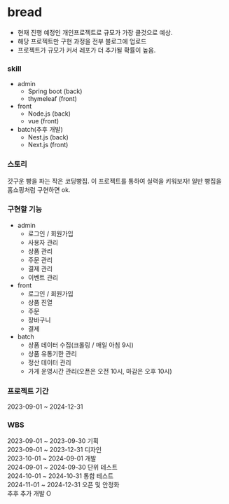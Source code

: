 # bread
- 현재 진행 예정인 개인프로젝트로 규모가 가장 클것으로 예상.
- 해당 프로젝트만 구현 과정을 전부 블로그에 업로드
- 프로젝트가 규모가 커서 레포가 더 추가될 확률이 높음.

<h3> skill </h3>
<ul>
  <li>admin
      <ul>
          <li>Spring boot (back)</li>
          <li>thymeleaf (front)</li>
      </ul>
  </li>
  <li>front
    <ul>
      <li>Node.js (back)</li>
      <li>vue (front)</li>
    </ul>
  </li>
  <li>batch(추후 개발)
    <ul>
      <li>Nest.js (back)</li>  
      <li>Next.js (front)</li>
    </ul>
  </li>
</ul>

<h3> 스토리 </h3>
갓구운 빵을 파는 작은 코딩빵집.
이 프로젝트를 통하여 실력을 키워보자!
일반 빵집을 홈쇼핑처럼 구현하면 ok.
  
<h3> 구현할 기능 </h3>
<ul>
  <li>admin
      <ul>
          <li>로그인 / 회원가입</li>
          <li>사용자 관리</li>
          <li>상품 관리</li>
          <li>주문 관리</li>
          <li>결제 관리</li>
          <li>이벤트 관리</li>
      </ul>
  </li>
  <li>front
    <ul>
      <li>로그인 / 회원가입</li>
      <li>상품 진열</li>
      <li>주문</li>
      <li>장바구니</li>
      <li>결제</li>
    </ul>
  </li>
  <li>batch
    <ul>
      <li>상품 데이터 수집(크롤링 / 매일 아침 9시)</li>  
      <li>상품 유통기한 관리</li>
      <li>정산 데이터 관리</li>
      <li>가게 운영시간 관리(오픈은 오전 10시, 마감은 오후 10시)</li>
    </ul>
  </li>
</ul>


<h3>프로젝트 기간</h3>
2023-09-01 ~ 2024-12-31

<h3>WBS</h3>
2023-09-01 ~ 2023-09-30 기획<br>
2023-09-01 ~ 2023-12-31 디자인<br>
2023-10-01 ~ 2024-09-01 개발<br>
2024-09-01 ~ 2024-09-30 단위 테스트<br>
2024-10-01 ~ 2024-10-31 통합 테스트<br>
2024-11-01 ~ 2024-12-31 오픈 및 안정화<br>
추후 추가 개발 O
